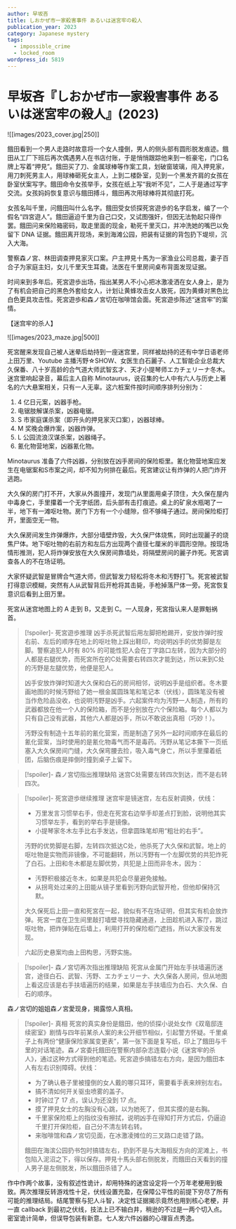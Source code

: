 ```yaml
---
author: 早坂吝
title: しおかぜ市一家殺害事件 あるいは迷宮牢の殺人
publication_year: 2023
category: Japanese mystery
tags:
  - impossible_crime
  - locked_room
wordpress_id: 5819
---
```


# 早坂吝『しおかぜ市一家殺害事件 あるいは迷宮牢の殺人』(2023)

![[images/2023_cover.jpg|250]]

餓田看到一个男人走路时故意将一个女人撞倒，男人的侧头部有圆形脱发痕迹。餓田从工厂下班后再次偶遇男人在书店付账，于是悄悄跟踪他来到一桩豪宅，门口名牌上写着“押見”。餓田买了刀、金属球棒等作案工具，划破窗玻璃，闯入押見家，用刀刺死男主人，用球棒砸死女主人，上到二楼卧室，见到一个黑发齐肩的女孩在卧室伏案写字。餓田命令女孩举手，女孩在纸上写“我听不见”，二人于是通过写字交流。女孩妈妈恢复意识与餓田搏斗，餓田再次用球棒将其彻底打死。

女孩名叫千里，问餓田叫什么名字。餓田受女侦探死宮遊歩的名字启发，编了一个假名“四宮遊人”。餓田逼迫千里为自己口交，又试图强奸，但因无法勃起只得作罢。餓田问来保险箱密码，取走里面的现金，勒死千里灭口，并冲洗她的嘴巴以免留下 DNA 证据。餓田离开现场，来到海滩公园，把装有证据的背包扔下堤坝，沉入大海。

警察森ノ宮、林田调查押見家灭口案。户主押見十馬为一家渔业公司总裁，妻子百合子为家庭主妇，女儿千里天生耳聋。法医在千里房间桌布背面发现证据。

时间来到多年后。死宮遊歩出场，指出某男人不小心把冰激凌洒在女人身上，是为了有机会把自己的黑色外套给女人，计划让黄蜂攻击女人致死，因为黄蜂对黑色比白色更具攻击性。死宮遊歩和森ノ宮切在咖啡馆会面。死宮遊歩陈述“迷宫牢”的案情。

【迷宫牢的杀人】

![[images/2023_maze.jpg|500]]

死宮醒来发现自己被人迷晕后劫持到一座迷宫里，同样被劫持的还有中学日语老师上田万里、Youtube 主播汚野☆SHOW、女医生白石麗子、人工智能企业总裁大久保番、八十岁高龄的合气道大师武智玄才、天才小提琴师エカチェリーナ冬木。迷宫里响起录音，幕后主人自称 Minotaurus，说召集的七人中有六人与历史上著名的六大悬案相关，只有一人无辜。这六桩案件按时间顺序排列分别为：
1. 4 亿日元案，凶器手枪。
2. 电锯肢解谋杀案，凶器电锯。
3. S 市家庭谋杀案（即开头的押見家灭口案），凶器球棒。
4. M 奖晚会爆炸案，凶器炸弹。
5. L 公园流浪汉谋杀案，凶器绳子。
6. 氰化物营地案，凶器氰化物。

Minotaurus 准备了六件凶器，分别放在凶手房间的保险柜里。氰化物营地案应发生在电锯案和S市案之间，却不知为何排在最后。死宮建议让有炸弹的人把门炸开逃跑。

大久保的房门打不开，大家从外面撞开，发现门从里面用桌子顶住，大久保在屋内中毒身亡，手里攥着一个无字纸团，后头部有击打痕迹。桌上的矿泉水瓶喝了一半，地下有一滩呕吐物。房门下方有一个小缝隙，但不够绳子通过。房间保险柜打开，里面空无一物。

大久保房间发生炸弹爆炸，大部分墙壁炸毁，大久保尸体烧焦，同时出现麗子的烧焦尸体。地下呕吐物的右前方和左后方出现两个直径七厘米的半圆形空隙。按现场情形推测，犯人将炸弹安放在大久保房间靠墙处，将隔壁房间的麗子炸死。死宮调查各人的不在场证明。

大家怀疑武智是冒牌合气道大师，但武智发力轻松将冬木和汚野打飞。死宮被武智打得意识模糊，突然有人从武智背后开枪将其击毙，手枪掉落尸体一旁。死宮恢复意识后看到上田万里。

死宮从迷宫地图上的 A 走到 B，又走到 C。一人现身，死宮指认来人是罪魁祸首。

> [!spoiler]- 死宮遊歩推理
> 凶手杀死武智后用左脚把枪踢开，安放炸弹时按右前、左后的顺序在地上的呕吐物上踩出鞋印，均说明凶手的优势脚是左脚。警察追犯人时有 80% 的可能性犯人会在丁字路口左转，因为大部分的人都是右腿优势，而死宮所在的C处需要右转四次才能到达，所以来到C处的汚野是左腿优势，他便是犯人。
> 
> 凶手安放炸弹时知道大久保和白石的房间相邻，说明凶手是组织者。冬木要画地图的时候汚野给了她一根金属圆珠笔和笔记本（伏线），圆珠笔没有被当作危险品没收，也说明汚野是凶手。六起案件均为汚野一人制造，所有的武器都放在他一个人的保险箱，而不是分别放在六个保险箱。每个人都以为只有自己没有武器，其他六人都是凶手，所以不敢说出真相（巧妙！）。
> 
> 汚野没有制造十五年前的氰化营案，而是制造了另外一起时间顺序在最后的氰化营案，当时使用的是氰化物毒气而不是毒药。汚野从笔记本撕下一页纸塞入大久保房间门缝，大久保弯腰去捡，吸入毒气身亡，所以手里攥着纸团，后脑伤痕是摔倒时撞到桌子上留下。

> [!spoiler]- 森ノ宮切指出推理缺陷
> 迷宫C处需要左转四次到达，而不是右转四次。

> [!spoiler]- 死宮遊歩继续推理
> 迷宫牢是镜迷宫，左右反射调换，伏线：
> * 万里发言习惯举右手，但走在死宮右边举手却差点打到脸，说明他其实习惯举左手，看到的举右手是镜像。
> * 小提琴家冬木左手比右手发达，但拿圆珠笔却用“粗壮的右手”。
> 
> 汚野的优势脚是右脚，左转四次抵达C处，他杀死了大久保和武智。地上的呕吐物是实物而非镜像，不可能翻转，所以汚野有一个左脚优势的共犯炸死了白石。上田和冬木都是左脚优势，共犯是上田而非冬木，因为：
> * 汚野积极接近冬木，如果是共犯会尽量避免接触。
> * 从拐弯处过来的上田能从镜子里看到汚野向武智开枪，但他却保持沉默。
> 
> 大久保死后上田一直和死宮在一起，貌似有不在场证明，但其实有机会放炸弹。死宮一度在卫生间里敲打墙壁寻找隐藏通道，上田趁机进入客厅，跳过呕吐物，把炸弹贴在后墙上，利用打开的保险柜门遮挡，所以大家没有发现。
> 
> 六起历史悬案均由上田构思，汚野实施。

> [!spoiler]- 森ノ宮切再次指出推理缺陷
> 死宮从金属门开始左手扶墙遍历迷宫，途径白石、武智、汚野、エカチェリーナ、大久保各人房间，但从地图上看这应该是右手扶墙遍历的结果，如果是左手扶墙应为白石、大久保、白石的顺序。

森ノ宮切的姐姐森ノ宮愛现身，揭露惊人真相。

> [!spoiler]- 真相
> 死宮的真实身份是餓田，他的侦探小说处女作《双竜邸连续密室》剧情与四年前某杀人案的未公开细节相似，引起警方怀疑。千里桌子上有两份“健康保险家属变更表”，第一张下面是复写纸，印上了餓田与千里的对话笔迹。森ノ宮委托餓田在警察内部杂志连载小说《迷宮牢的杀人》，通过这种方式得到他的笔迹。死宮遊歩搞错左右方向，是因为餓田本人有左右识别障碍。伏线：
> * 为了确认巷子里被撞倒的女人戴的哪只耳环，需要看手表来辨别左右。
> * 搞不清如何开关驱虫喷雾的盖子。
> * 时钟过了 17 点，误认为还没到 17 点。
> * 摸了押見女士的左胸没有心跳，以为她死了，但其实摸的是右胸。
> * 千里家保险柜上的指纹没有擦拭，说明凶手在得知打开方式后，仍逼迫千里打开保险柜，自己分不清左转右转。
> * 来咖啡馆和森ノ宮切见面，在冰激凌摊位的三叉路口走错了路。
> 
> 餓田在海滨公园扔书包时搞错左右，扔到不是与大海相反方向的泥滩上，书包陷入泥沼之下，得以保存。押見十馬头部右侧脱发，而餓田白天看到的撞人男子是左侧脱发，所以餓田杀错了人。

作中作两个故事，没有叙述性诡计，却用特殊的迷宫设定将一个万年老梗用到极致。两次推理反转游戏性十足，伏线设置充盈，在保障公平性的前提下穷尽了所有可能的推理结局。结尾警察与犯人斗智，决定性证据揭示竟然也用到核心老梗，并一直 callback 到最初之伏线，技法上已不输白井，稍逊的不过是一两个切入点。密室诡计简单，但误导包装有新意。七人发六件凶器的心理盲点秀逸。